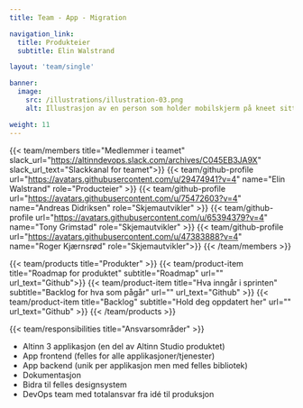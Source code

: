 ```yaml
---
title: Team - App - Migration

navigation_link:
  title: Produkteier
  subtitle: Elin Walstrand

layout: 'team/single'

banner:
  image:
    src: /illustrations/illustration-03.png
    alt: Illustrasjon av en person som holder mobilskjerm på kneet sitt

weight: 11
---
```


{{< team/members title="Medlemmer i teamet" slack_url="https://altinndevops.slack.com/archives/C045EB3JA9X" slack_url_text="Slackkanal for teamet">}}
{{< team/github-profile url="https://avatars.githubusercontent.com/u/29474941?v=4" name="Elin Walstrand" role="Producteier" >}}
{{< team/github-profile url="https://avatars.githubusercontent.com/u/75472603?v=4" name="Andreas Didriksen" role="Skjemautvikler" >}}
{{< team/github-profile url="https://avatars.githubusercontent.com/u/65394379?v=4" name="Tony Grimstad" role="Skjemautvikler" >}}
{{< team/github-profile url="https://avatars.githubusercontent.com/u/47383888?v=4" name="Roger Kjærnsrød" role="Skjemautvikler">}}
{{< /team/members >}}

{{< team/products title="Produkter" >}}
{{< team/product-item title="Roadmap for produktet" subtitle="Roadmap" url="" url_text="Github">}}
{{< team/product-item title="Hva inngår i sprinten" subtitle="Backlog for hva som pågår" url="" url_text="Github" >}}
{{< team/product-item title="Backlog" subtitle="Hold deg oppdatert her" url="" url_text="Github" >}}
{{< /team/products >}}

{{< team/responsibilities title="Ansvarsområder" >}}

- Altinn 3 applikasjon (en del av Altinn Studio produktet)
- App frontend (felles for alle applikasjoner/tjenester)
- App backend (unik per applikasjon men med felles bibliotek)
- Dokumentasjon
- Bidra til felles designsystem
- DevOps team med totalansvar fra idé til produksjon
